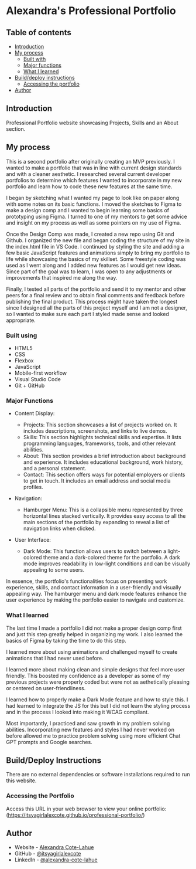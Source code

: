 # Alexandra's Professional Portfolio

## Table of contents

- [Introduction](#introduction)
- [My process](#my-process)
  - [Built with](#built-with)
  - [Major functions](#major-functions)
  - [What I learned](#what-i-learned)
- [Build/deploy instructions](#build-deploy-instructions)
  - [Accessing the portfolio](#accessing-the-portfolio)
- [Author](#author)

## Introduction

Professional Portfolio website showcasing Projects, Skills and an About section.

## My process

This is a second portfolio after originally creating an MVP previously. I wanted to make a portfolio that was in line with current design standards and with a cleaner aesthetic. I researched several current developer portfolios to determine which features I wanted to incorporate in my new portfolio and learn how to code these new features at the same time. 

I began by sketching what I wanted my page to look like on paper along with some notes on its basic functions. I moved the sketches to Figma to make a design comp and I wanted to begin learning some basics of prototyping using Figma. I turned to one of my mentors to get some advice and insight on my process as well as some pointers on my use of Figma.

Once the Design Comp was made, I created a new repo using Git and Github. I organized the new file and began coding the structure of my site in the index.html file in VS Code. I continued by styling the site and adding a few basic JavaScript features and animations simply to bring my portfolio to life while showcasing the basics of my skillset. Some freestyle coding was used as I went along and I added new features as I would get new ideas. Since part of the goal was to learn, I was open to any adjustments or improvements that inspired me along the way.

Finally, I tested all parts of the portfolio and send it to my mentor and other peers for a final review and to obtain final comments and feedback before publishing the final product. This process might have taken the longest since I designed all the parts of this project myself and I am not a designer, so I wanted to make sure each part I styled made sense and looked appropriate. 

### Built using

- HTML5
- CSS 
- Flexbox
- JavaScript
- Mobile-first workflow
- Visual Studio Code
- Git + GitHub

### Major Functions

- Content Display:
    - Projects: This section showcases a list of projects worked on. It includes descriptions, screenshots, and links to live demos.
    - Skills: This section highlights technical skills and expertise. It lists programming languages, frameworks, tools, and other relevant abilities.
    - About: This section provides a brief introduction about background and experience. It includes educational background, work history, and a personal statement.
    - Contact: This section offers ways for potential employers or clients to get in touch. It includes an email address and social media profiles.
  
- Navigation:
    - Hamburger Menu: This is a collapsible menu  represented by three horizontal lines stacked vertically. It provides easy access to all the main sections of the portfolio by expanding to reveal a list of       navigation links when clicked.
  
-  User Interface:
    - Dark Mode: This function allows users to switch between a light-colored theme and a dark-colored theme for the portfolio. A dark mode improves readability in low-light conditions and can be visually appealing to some users.
   
In essence, the portfolio's functionalities focus on presenting work experience, skills, and contact information in a user-friendly and visually appealing way. The hamburger menu and dark mode features enhance the user experience by making the portfolio easier to navigate and customize.

### What I learned

The last time I made a portfolio I did not make a proper design comp first and just this step greatly helped in organizing my work. I also learned the basics of Figma by taking the time to do this step. 

I learned more about using animations and challenged myself to create animations that I had never used before. 

I learned more about making clean and simple designs that feel more user friendly. This boosted my confidence as a developer as some of my previous projects were properly coded but were not as aethetically pleasing or centered on user-friendliness.

I learned how to properly make a Dark Mode feature and how to style this. I had learned to integrate the JS for this but I did not learn the styling process and in the process I looked into making it WCAG compliant.

Most importantly, I practiced and saw growth in my problem solving abilities. Incorporating new features and styles I had never worked on before allowed me to practice problem solving using more efficient Chat GPT prompts and Google searches.

## Build/Deploy Instructions

There are no external dependencies or software installations required to run this website. 

### Accessing the Portfolio

Access this URL in your web browser to view your online portfolio: (https://itsyagirlalexcote.github.io/professional-portfolio/) 

## Author

- Website - [Alexandra Cote-Lahue](https://itsyagirlalexcote.github.io/professional-portfolio/)
- GitHub - [@itsyagirlalexcote](https://github.com/itsyagirlalexcote)
- LinkedIn - [@alexandra-cote-lahue](https://www.linkedin.com/in/alexandra-cote-lahue/)

